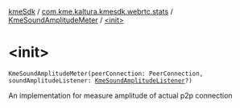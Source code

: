 [kmeSdk](../../index.md) / [com.kme.kaltura.kmesdk.webrtc.stats](../index.md) / [KmeSoundAmplitudeMeter](index.md) / [&lt;init&gt;](./-init-.md)

# &lt;init&gt;

`KmeSoundAmplitudeMeter(peerConnection: PeerConnection, soundAmplitudeListener: `[`KmeSoundAmplitudeListener`](../-kme-sound-amplitude-listener/index.md)`?)`

An implementation for measure amplitude of actual p2p connection

